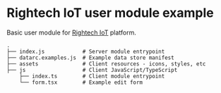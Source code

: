 # Rightech IoT user module example

Basic user module for [Rightech IoT](https://rightech.io/) platform.


```
.
├── index.js            # Server module entrypoint
├── datarc.examples.js  # Example data store manifest
├── assets              # Client resources - icons, styles, etc
├── js                  # Client JavaScript/TypeScript
    ├── index.ts        # Client module entrypoint
    └── form.tsx        # Example edit form
```
